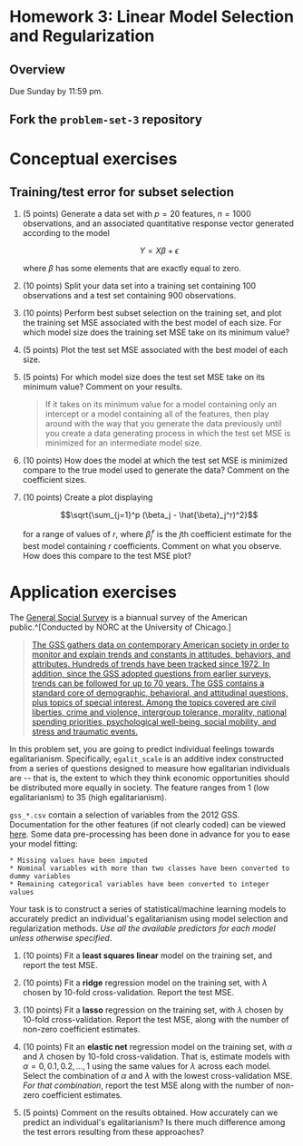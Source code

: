 # Homework 3: Linear Model Selection and Regularization

## Overview

Due Sunday by 11:59 pm.

## Fork the `problem-set-3` repository

# Conceptual exercises

## Training/test error for subset selection

1. (5 points) Generate a data set with $p = 20$ features, $n = 1000$ observations, and an associated quantitative response vector generated according to the model

    $$Y = X\beta + \epsilon$$
    
    where $\beta$ has some elements that are exactly equal to zero.
    
2. (10 points) Split your data set into a training set containing 100 observations and a test set containing 900 observations.

3. (10 points) Perform best subset selection on the training set, and plot the training set MSE associated with the best model of each size. For which model size does the training set MSE take on its minimum value?

4. (5 points) Plot the test set MSE associated with the best model of each size.

5. (5 points) For which model size does the test set MSE take on its minimum value? Comment on your results.

    > If it takes on its minimum value for a model containing only an intercept or a model containing all of the features, then play around with the way that you generate the data previously until you create a data generating process in which the test set MSE is minimized for an intermediate model size.

6. (10 points) How does the model at which the test set MSE is minimized compare to the true model used to generate the data? Comment on the coefficient sizes.

7. (10 points) Create a plot displaying

    $$\sqrt{\sum_{j=1}^p (\beta_j - \hat{\beta}_j^r)^2}$$
    
    for a range of values of $r$, where $\hat{\beta}_j^r$ is the $j$th coefficient estimate for the best model containing $r$ coefficients. Comment on what you observe. How does this compare to the test MSE plot?
    
# Application exercises

The [General Social Survey](http://gss.norc.org/) is a biannual survey of the American public.^[Conducted by NORC at the University of Chicago.]

> [The GSS gathers data on contemporary American society in order to monitor and explain trends and constants in attitudes, behaviors, and attributes. Hundreds of trends have been tracked since 1972. In addition, since the GSS adopted questions from earlier surveys, trends can be followed for up to 70 years. The GSS contains a standard core of demographic, behavioral, and attitudinal questions, plus topics of special interest. Among the topics covered are civil liberties, crime and violence, intergroup tolerance, morality, national spending priorities, psychological well-being, social mobility, and stress and traumatic events.](http://gss.norc.org/About-The-GSS)

In this problem set, you are going to predict individual feelings towards egalitarianism. Specifically, `egalit_scale` is an additive index constructed from a series of questions designed to measure how egalitarian individuals are -- that is, the extent to which they think economic opportunities should be distributed more equally in society. The feature ranges from 1 (low egalitarianism) to 35 (high egalitarianism).

`gss_*.csv` contain a selection of variables from the 2012 GSS. Documentation for the other features (if not clearly coded) can be viewed [here](https://gssdataexplorer.norc.org/variables/vfilter). Some data pre-processing has been done in advance for you to ease your model fitting:

    * Missing values have been imputed
    * Nominal variables with more than two classes have been converted to dummy variables
    * Remaining categorical variables have been converted to integer values

Your task is to construct a series of statistical/machine learning models to accurately predict an individual's egalitarianism using model selection and regularization methods. *Use all the available predictors for each model unless otherwise specified*.

1. (10 points) Fit a **least squares linear** model on the training set, and report the test MSE.

2. (10 points) Fit a **ridge** regression model on the training set, with $\lambda$ chosen by 10-fold cross-validation. Report the test MSE.

3. (10 points) Fit a **lasso** regression on the training set, with $\lambda$ chosen by 10-fold cross-validation. Report the test MSE, along with the number of non-zero coefficient estimates.

4. (10 points) Fit an **elastic net** regression model on the training set, with $\alpha$ and $\lambda$ chosen by 10-fold cross-validation. That is, estimate models with $\alpha = 0, 0.1, 0.2, \ldots, 1$ using the same values for $\lambda$ across each model. Select the combination of $\alpha$ and $\lambda$ with the lowest cross-validation MSE. *For that combination*, report the test MSE along with the number of non-zero coefficient estimates.

5. (5 points) Comment on the results obtained. How accurately can we predict an individual's egalitarianism? Is there much difference among the test errors resulting from these approaches?

